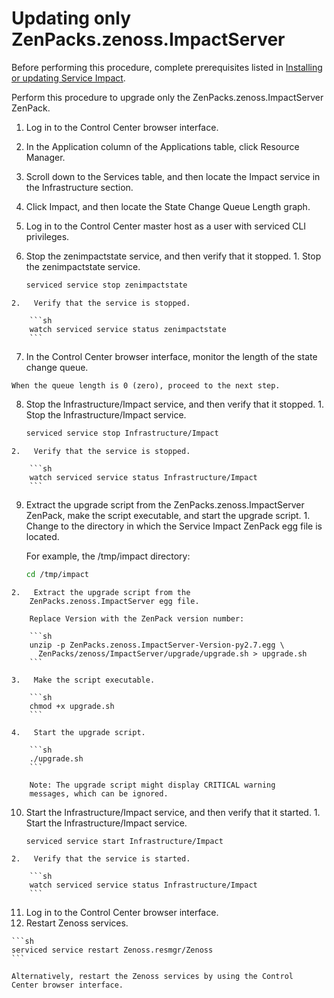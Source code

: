 # Updating only ZenPacks.zenoss.ImpactServer

Before performing this procedure, complete prerequisites listed in
[Installing or updating Service Impact](/imp/install/installation-procedures.html).

Perform this procedure to upgrade only the ZenPacks.zenoss.ImpactServer
ZenPack.

1.   Log in to the Control Center browser interface.
2.   In the Application column of the Applications table, click Resource
    Manager.
3.   Scroll down to the Services table, and then locate the Impact
    service in the Infrastructure section.
4.   Click Impact, and then locate the State Change Queue Length graph.
5.   Log in to the Control Center master host as a user with serviced
    CLI privileges.
6.   Stop the zenimpactstate service, and then verify that it stopped.
    1.   Stop the zenimpactstate service.

        ```sh
        serviced service stop zenimpactstate
        ```

    2.   Verify that the service is stopped.

        ```sh
        watch serviced service status zenimpactstate
        ```

7.   In the Control Center browser interface, monitor the length of the
    state change queue.

    When the queue length is 0 (zero), proceed to the next step.

8.   Stop the Infrastructure/Impact service, and then verify that it
    stopped.
    1.   Stop the Infrastructure/Impact service.

        ```sh
        serviced service stop Infrastructure/Impact
        ```

    2.   Verify that the service is stopped.

        ```sh
        watch serviced service status Infrastructure/Impact
        ```

9.   Extract the upgrade script from the ZenPacks.zenoss.ImpactServer
    ZenPack, make the script executable, and start the upgrade script.
    1.   Change to the directory in which the Service Impact ZenPack egg
        file is located.

        For example, the /tmp/impact directory:

        ```sh
        cd /tmp/impact
        ```

    2.   Extract the upgrade script from the
        ZenPacks.zenoss.ImpactServer egg file.

        Replace Version with the ZenPack version number:

        ```sh
        unzip -p ZenPacks.zenoss.ImpactServer-Version-py2.7.egg \
          ZenPacks/zenoss/ImpactServer/upgrade/upgrade.sh > upgrade.sh
        ```

    3.   Make the script executable.

        ```sh
        chmod +x upgrade.sh
        ```

    4.   Start the upgrade script.

        ```sh
        ./upgrade.sh
        ```

        Note: The upgrade script might display CRITICAL warning
        messages, which can be ignored.

10.  Start the Infrastructure/Impact service, and then verify that it
    started.
    1.   Start the Infrastructure/Impact service.

        ```sh
        serviced service start Infrastructure/Impact
        ```

    2.   Verify that the service is started.

        ```sh
        watch serviced service status Infrastructure/Impact
        ```

11.  Log in to the Control Center browser interface.
12.  Restart Zenoss services.

    ```sh
    serviced service restart Zenoss.resmgr/Zenoss
    ```

    Alternatively, restart the Zenoss services by using the Control
    Center browser interface.


